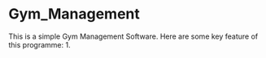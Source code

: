 # Gym_Management
This is a simple Gym Management Software.
Here are some key feature of this programme:
1.
